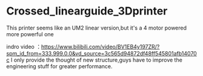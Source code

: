 # Crossed_linearguide_3Dprinter
This printer seems like an UM2 linear version,but it's a 4 motor powered more powerful one

indro video ：https://www.bilibili.com/video/BV1EB4y197ZR/?spm_id_from=333.999.0.0&vd_source=3c565d94872df48ff545801afb14070c
I only provide the thought of new structure,guys have to improve the engineering stuff for greater performance.